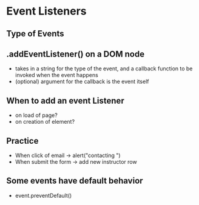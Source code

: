 # Event Listeners
## Type of Events

## .addEventListener() on a DOM node
- takes in a string for the type of the event, and a callback function to be invoked when the event happens
- (optional) argument for the callback is the event itself

## When to add an event Listener
- on load of page?
- on creation of element?

## Practice
- When click of email -> alert("contacting <email> ")
- When submit the form -> add new instructor row


## Some events have default behavior
- event.preventDefault()
